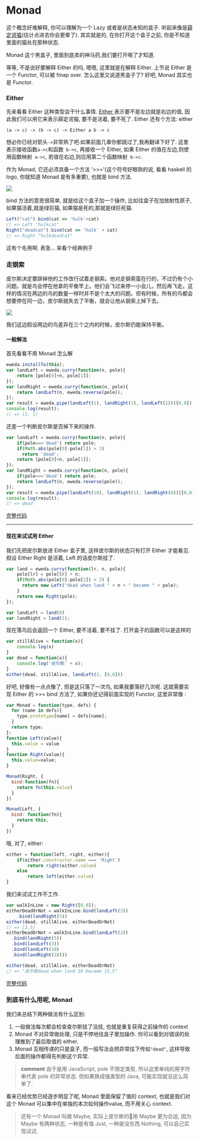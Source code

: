 # Monad

这个概念好难解释, 你可以理解为一个 Lazy 或者是状态未知的盒子. 听起来像是[薛定谔猫](http://zh.wikipedia.org/wiki/%E8%96%9B%E5%AE%9A%E8%B0%94%E7%8C%AB)(估计点进去你会更晕了). 其实就是的, 在你打开这个盒子之前, 你是不知道里面的猫处在那种状态.

Monad 这个黑盒子, 里面到底卖的神马药,我们要打开喝了才知道.

等等, 不是说好要解释 Either 的吗, 嗯嗯, 这里就是在解释 Either. 上节说 Either 是一个 Functor, 可以被 fmap over. 怎么这里又说道黑盒子了? 好吧, Monad 其实也是 Functor.

### Either
先来看看 Either 这种类型会干什么事情. [Either ](http://hackage.haskell.org/package/base-4.7.0.0/docs/Data-Either.html#t:Either)表示要不是左边就是右边的值, 因此我们可以用它来表示薛定谔猫, 要不是活着, 要不死了. Either 还有个方法:
either
```
(a -> c) -> (b -> c) -> Either a b -> c
```
想必你已经对箭头`->`非常熟了吧.如果前面几章你都跳过了,我再翻译下好了. 这里表示接收函数`a->c`和函数` b->c`, 再接收一个 Either, 如果 Either 的值在左边,则使用函数映射` a->c`, 若值在右边,则应用第二个函数映射` b->c`.

作为 Monad, 它还必须具备一个方法 '>>='(这个符号好眼熟的说, 看看 haskell 的 logo, 你就知道 Monad 是有多重要), 也就是 bind 方法.

![](http://www.haskell.org/wikistatic/haskellwiki_logo.png)

bind 方法的意思很简单, 就是给这个盒子加一个操作, 比如往盒子在加放射性原子,如果猫活着,就是绿巨猫, 如果猫是死的,那就是绿巨死猫.

```js
Left("cat").bind(cat => 'hulk'+cat)
// => Left "hulkcat"
Right("deadcat").bind(cat => 'hulk' + cat)
// => Right "hulkdeadcat"
```

这有个毛用啊. 表急... 来看个经典例子
### 走钢索

皮尔斯决定要辞掉他的工作改行试着走钢索。他对走钢索蛮在行的，不过仍有个小问题。就是鸟会停在他拿的平衡竿上。他们会飞过来停一小会儿，然后再飞走。这样的情况在两边的鸟的数量一样时并不是个太大的问题。但有时候，所有的鸟都会想要停在同一边，皮尔斯就失去了平衡，就会让他从钢索上掉下去。

![](http://learnyouahaskell-zh-tw.csie.org/img/pierre.png)

我们这边假设两边的鸟差异在三个之内的时候，皮尔斯仍能保持平衡。

#### 一般解法
首先看看不用 Monad 怎么解
```js
eweda.installTo(this);
var landLeft = eweda.curry(function(n, pole){
    return [pole[0]+n, pole[1]];
});
var landRight = eweda.curry(function(n, pole){
    return landLeft(n, eweda.reverse(pole));
});
var result = eweda.pipe(landLeft(1), landRight(1), landLeft(2))([0,0]);
console.log(result);
// => [3, 1]
```

还差一个判断皮尔斯是否掉下来的操作.

```js
var landLeft = eweda.curry(function(n, pole){
    if(pole==='dead') return pole;
    if(Math.abs(pole[0]-pole[1]) > 3)
      return 'dead';
    return [pole[0]+n, pole[1]];
});
var landRight = eweda.curry(function(n, pole){
    if(pole==='dead') return pole;
    return landLeft(n, eweda.reverse(pole));
});
var result = eweda.pipe(landLeft(10), landRight(1), landRight(8))([0,0]);
console.log(result);
// => dead
```

[完整代码](http://jsbin.com/pozim/8/watch?js,console,output)

------
#### 现在来试试用 Either

我们先把皮尔斯放进 Either 盒子里, 这样皮尔斯的状态只有打开 Either 才能看见. 假设 Either Right 是活着, Left 的话皮尔斯挂了.

```js
var land = eweda.curry(function(lr, n, pole){
    pole[lr] = pole[lr] + n;
    if(Math.abs(pole[0]-pole[1]) > 3) {
      return new Left("dead when land " + n + " became " + pole);
    }
    return new Right(pole);
});

var landLeft = land(0)
var landRight = land(1);
```
现在落鸟后会返回一个 Either, 要不活着, 要不挂了. 打开盒子的函数可以是这样的
```js
var stillAlive = function(x){
    console.log(x)
}
var dead = function(x){
    console.log('皮尔斯' + x);
}
either(dead, stillAlive, landLeft(2, [0,0]))
```

好吧, 好像有一点点像了, 但是这只落了一次鸟, 如果我要落好几次呢. 这就需要实现 Either 的 >>= bind 方法了, 如果你还记得前面实现的 Functor, 这里非常像 :

```js
var Monad = function(type, defs) {
  for (name in defs){
    type.prototype[name] = defs[name];
  }
  return type;
};
function Left(value){
  this.value = value
}
function Right(value){
  this.value=value;
}

Monad(Right, {
  bind:function(fn){
    return fn(this.value)
  }
})

Monad(Left, {
  bind: function(fn){
    return this;
  }
})

```


哦, 对了, either:
```js
either = function(left, right, either){
    if(either.constructor.name === 'Right')
        return right(either.value)
    else
        return left(either.value)
}
```

我们来试试工作不工作.

```js
var walkInLine = new Right([0,0]);
eitherDeadOrNot = walkInLine.bind(landLeft(2))
    .bind(landRight(5))
either(dead, stillAlive, eitherDeadOrNot)
// => [2,5]
eitherDeadOrNot = walkInLine.bind(landLeft(2))
  .bind(landRight(5))
  .bind(landLeft(3))
  .bind(landLeft(10)
  .bind(landRight(10)))

either(dead, stillAlive, eitherDeadOrNot)
// => "皮尔斯dead when land 10 became 15,5"
```
[完整代码](http://jsbin.com/giyig/3/watch)

### 到底有什么用呢, Monad
我们来总结下两种做法有什么区别:
1. 一般做法每次都会检查查尔斯挂了没挂, 也就是重复获得之前操作的 context
2. Monad 不对异常做处理, 只是不停地往盒子里加操作. 你可以看到对错误的处理推到了最后取值的 either.
2. Monad 互相传递的只是盒子,  而一般写法会把异常往下传如`"dead"`, 这样导致后面的操作都得先判断这个异常.

> **comment** 由于是用 JavaScript, pole 不限定类型, 所以这里单纯的用字符串代表 pole 的异常状态. 但如果换成强类型的 Java, 可能实现就没这么简单了.


看来已经优势已经逐步明显了呢, Monad 里面保留了值的 context, 也就是我们对这个 Monad 可以集中在单独的本次如何操作value, 而不用关心 context.

> 还有一个 Monad 叫做 Maybe, 实际上皮尔斯的🌰用 Maybe 更为合适, 因为 Maybe 有两种状态, 一种是有值 Just, 一种是没东西 Nothing, 可以自己实现试试.
